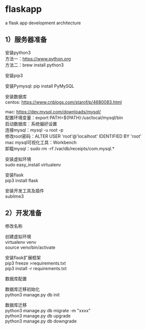 # flaskapp
a flask app development architecture

## 1）服务器准备
安装python3  
方法一：https://www.python.org  
方法二：brew install python3  

安装pip3  

安装Pymysql: pip install PyMySQL


安装数据库  
centos:
https://www.cnblogs.com/starof/p/4680083.html

mac:
https://dev.mysql.com/downloads/mysql/  
配置环境变量：export PATH=${PATH}:/usr/local/mysql/bin  
启动数据库：系统偏好设置  
连接mysql：mysql -u root -p  
修改root密码：ALTER USER 'root'@'localhost' IDENTIFIED BY 'root'  
mac mysql可视化工具：Workbench  
卸载mysql：sudo rm -rf /var/db/receipts/com.mysql.*  

安装虚拟环境  
sudo easy_install virtualenv  

安装flask  
pip3 install flask  

安装开发工具及插件  
sublime3  

## 2）开发准备  
修改名称  

创建虚拟环境  
virtualenv venv  
source venv/bin/activate   

安装flask扩展框架  
pip3 freeze >requirements.txt  
pip3 install -r requirements.txt  

数据库配置  

数据库迁移初始化  
python3 manage.py db init  

数据库迁移  
python3 manage.py db migrate -m "xxxx"  
python3 manage.py db upgrade  
python3 manage.py db downgrade  
